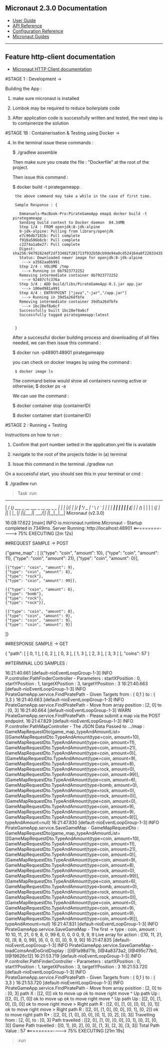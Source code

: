 ## Micronaut 2.3.0 Documentation

- [User Guide](https://docs.micronaut.io/2.3.0/guide/index.html)
- [API Reference](https://docs.micronaut.io/2.3.0/api/index.html)
- [Configuration Reference](https://docs.micronaut.io/2.3.0/guide/configurationreference.html)
- [Micronaut Guides](https://guides.micronaut.io/index.html)
---

## Feature http-client documentation

- [Micronaut HTTP Client documentation](https://docs.micronaut.io/latest/guide/index.html#httpClient)

#STAGE 1 : Development ->

Building the App :
1. make sure micronaut is installed

2. Lombok may be required to reduce boilerplate code

3. After application code is successfully written and tested, the next step is to containerize the solution



#STAGE 1B : Containerisation & Testing using Docker ->

4. In the terminal issue these commands :

    $ ./gradlew assemble

    Then make sure you create the file : "Dockerfile" at the root of the project.

    Then issue this command :

    $ docker build -t pirategameapp .

        the above command may take a while in the case of first time.

        Sample Response : {

          Emmanuels-MacBook-Pro:PirateGameApp emap$ docker build -t pirategameapp .
          Sending build context to Docker daemon  84.34MB
          Step 1/4 : FROM openjdk:8-jdk-alpine
          8-jdk-alpine: Pulling from library/openjdk
          e7c96db7181b: Pull complete
          f910a506b6cb: Pull complete
          c2274a1a0e27: Pull complete
          Digest: sha256:94792824df2df33402f201713f932b58cb9de94a0cd524164a0f2283343547b3
          Status: Downloaded newer image for openjdk:8-jdk-alpine
           ---> a3562aa0b991
          Step 2/4 : VOLUME /tmp
           ---> Running in 8b7923772252
          Removing intermediate container 8b7923772252
           ---> 92407cfc376a
          Step 3/4 : ADD build/libs/PirateGameApp-0.1.jar app.jar
           ---> 100ed981a991
          Step 4/4 : ENTRYPOINT ["java","-jar","/app.jar"]
           ---> Running in 39d5a26dfbfe
          Removing intermediate container 39d5a26dfbfe
           ---> 1bc28ef8a6cf
          Successfully built 1bc28ef8a6cf
          Successfully tagged pirategameapp:latest


        }


    After a successful docker building process and downloading of all files needed,
    we can then issue this command :


    $ docker run -p48901:48901 pirategameapp


      you can check on docker images by using the command :

        $ docker image ls


      The command below would show all containers running active or otherwise;
        $ docker ps -a   


      We can use the command :

      $ docker container stop {containerID}


      $ docker container start {containerID}




#STAGE 2 : Running + Testing

Instructions on how to run :

1. Confirm that port number setted in the application.yml file is available


2. navigate to the root of the projects folder in (a) terminal

3. Issue this command in the terminal
./gradlew run

On a successful start, you should see this in your terminal or cmd : 

$ ./gradlew run

> Task :run
 __  __ _                                  _   
|  \/  (_) ___ _ __ ___  _ __   __ _ _   _| |_ 
| |\/| | |/ __| '__/ _ \| '_ \ / _` | | | | __|
| |  | | | (__| | | (_) | | | | (_| | |_| | |_ 
|_|  |_|_|\___|_|  \___/|_| |_|\__,_|\__,_|\__|
  Micronaut (v2.3.0)

16:08:17.622 [main] INFO  io.micronaut.runtime.Micronaut - Startup completed in 7349ms. Server Running: http://localhost:48901
<=========----> 75% EXECUTING [2m 12s]


##REQUEST SAMPLE -> POST

 {"game_map" : [
    [{"type": "coin", "amount": 10}, 
    {"type": "coin", "amount": 11}, 
    {"type": "coin", "amount": 21}, 
    {"type": "coin", "amount": 0}],

    [{"type": "coin", "amount": 9}, 
    {"type": "coin", "amount": 8}, 
    {"type": "rock"}, 
    {"type": "coin", "amount": 99}],

    [{"type": "coin", "amount": 6}, 
    {"type": "bomb"}, 
    {"type": "rock"}, 
    {"type": "rock"}],

    [{"type": "coin", "amount": 0}, 
    {"type": "coin", "amount": 9}, 
    {"type": "coin", "amount": 9}, 
    {"type": "coin", "amount": 9}]
]}



##RESPONSE SAMPLE -> GET

{
    "path": [
        [
            0,
            1
        ],
        [
            0,
            2
        ],
        [
            0,
            3
        ],
        [
            1,
            3
        ],
        [
            2,
            3
        ],
        [
            3,
            3
        ]
    ],
    "coins": 57
}



##TERMINAL LOG SAMPLES : 

16:21:40.661 [default-nioEventLoopGroup-1-3] INFO  P.controller.PathFinderController - Parameters : 
startXPosition : 0, startYPosition : 1, targetXPosition : 3, targetYPosition : 3
16:21:40.663 [default-nioEventLoopGroup-1-3] INFO  PirateGameApp.service.FindPiratePath - Given Targets from : { 0,1 } to : { 3,3 }
16:21:40.663 [default-nioEventLoopGroup-1-3] INFO  PirateGameApp.service.FindPiratePath - Move from array position : [2, 0] to : [0, 3]
16:21:40.664 [default-nioEventLoopGroup-1-3] WARN  PirateGameApp.service.FindPiratePath - Please submit a map via the POST endpoint.
16:21:47.829 [default-nioEventLoopGroup-1-3] INFO  P.controller.PathMapController - The JSON Data Passed to .../map : GameMapRequestDto(game_map_typeAndAmountList=[[GameMapRequestDto.TypeAndAmount(type=coin, amount=10), GameMapRequestDto.TypeAndAmount(type=coin, amount=11), GameMapRequestDto.TypeAndAmount(type=coin, amount=21), GameMapRequestDto.TypeAndAmount(type=coin, amount=0)], [GameMapRequestDto.TypeAndAmount(type=coin, amount=9), GameMapRequestDto.TypeAndAmount(type=coin, amount=8), GameMapRequestDto.TypeAndAmount(type=rock, amount=0), GameMapRequestDto.TypeAndAmount(type=coin, amount=99)], [GameMapRequestDto.TypeAndAmount(type=coin, amount=6), GameMapRequestDto.TypeAndAmount(type=bomb, amount=0), GameMapRequestDto.TypeAndAmount(type=rock, amount=0), GameMapRequestDto.TypeAndAmount(type=rock, amount=0)], [GameMapRequestDto.TypeAndAmount(type=coin, amount=0), GameMapRequestDto.TypeAndAmount(type=coin, amount=9), GameMapRequestDto.TypeAndAmount(type=coin, amount=9), GameMapRequestDto.TypeAndAmount(type=coin, amount=9)]], typeAndAmount=null)
16:21:47.830 [default-nioEventLoopGroup-1-3] INFO  PirateGameApp.service.SaveGameMap - GameMapRequestDto : GameMapRequestDto(game_map_typeAndAmountList=[[GameMapRequestDto.TypeAndAmount(type=coin, amount=10), GameMapRequestDto.TypeAndAmount(type=coin, amount=11), GameMapRequestDto.TypeAndAmount(type=coin, amount=21), GameMapRequestDto.TypeAndAmount(type=coin, amount=0)], [GameMapRequestDto.TypeAndAmount(type=coin, amount=9), GameMapRequestDto.TypeAndAmount(type=coin, amount=8), GameMapRequestDto.TypeAndAmount(type=rock, amount=0), GameMapRequestDto.TypeAndAmount(type=coin, amount=99)], [GameMapRequestDto.TypeAndAmount(type=coin, amount=6), GameMapRequestDto.TypeAndAmount(type=bomb, amount=0), GameMapRequestDto.TypeAndAmount(type=rock, amount=0), GameMapRequestDto.TypeAndAmount(type=rock, amount=0)], [GameMapRequestDto.TypeAndAmount(type=coin, amount=0), GameMapRequestDto.TypeAndAmount(type=coin, amount=9), GameMapRequestDto.TypeAndAmount(type=coin, amount=9), GameMapRequestDto.TypeAndAmount(type=coin, amount=9)]], typeAndAmount=null)
16:21:47.831 [default-nioEventLoopGroup-1-3] INFO  PirateGameApp.service.SaveGameMap - The first -> type : coin, amount : 10
10, 11, 21, 0
9, 8, 0, 99
6, 0, 0, 0
0, 9, 9, 9
Live array for action : [[10, 11, 21, 0], [9, 8, 0, 99], [6, 0, 0, 0], [0, 9, 9, 9]]
16:21:47.835 [default-nioEventLoopGroup-1-3] INFO  PirateGameApp.service.SaveGameMap - loadCoinsAndDoGridDisplay : [[I@1a98d71b, [I@4a8373a2, [I@495c77b0, [I@19626c12]
16:21:53.719 [default-nioEventLoopGroup-1-3] INFO  P.controller.PathFinderController - Parameters : 
startXPosition : 0, startYPosition : 1, targetXPosition : 3, targetYPosition : 3
16:21:53.720 [default-nioEventLoopGroup-1-3] INFO  PirateGameApp.service.FindPiratePath - Given Targets from : { 0,1 } to : { 3,3 }
16:21:53.720 [default-nioEventLoopGroup-1-3] INFO  PirateGameApp.service.FindPiratePath - Move from array position : [2, 0] to : [0, 3]
path X : [[2, 0]]
ok to move up
ok to move right
move ^ Up
path Up : [[2, 0], [1, 0]]
ok to move up
ok to move right
move ^ Up
path Up : [[2, 0], [1, 0], [0, 0]]
ok to move right
move > Right
path R : [[2, 0], [1, 0], [0, 0], [0, 1]]
ok to move right
move > Right
path R : [[2, 0], [1, 0], [0, 0], [0, 1], [0, 2]]
ok to move right
path R* : [[2, 0], [1, 0], [0, 0], [0, 1], [0, 2], [0, 3]]
Travelling from : [2, 0], to : [0, 3]
Path travelled : [[2, 0], [1, 0], [0, 0], [0, 1], [0, 2], [0, 3]]
Game Path travelled : [[0, 1], [0, 2], [0, 3], [1, 3], [2, 3], [3, 3]]
Total Path Value : 57
<=========----> 75% EXECUTING [21m 19s]
> :run





